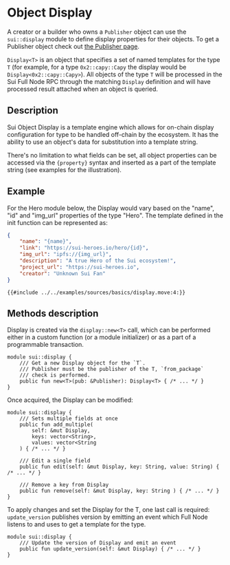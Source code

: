 # Object Display

A creator or a builder who owns a `Publisher` object can use the `sui::display` module to define display properties for their objects. To get a Publisher object check out [the Publisher page](./publisher.md).

`Display<T>` is an object that specifies a set of named templates for the type `T` (for example, for a type `0x2::capy::Capy` the display would be `Display<0x2::capy::Capy>`). All objects of the type `T` will be processed in the Sui Full Node RPC through the matching `Display` definition and will have processed result attached when an object is queried.

## Description

Sui Object Display is a template engine which allows for on-chain display configuration for type to be handled off-chain by the ecosystem. It has the ability to use an object's data for substitution into a template string.

There's no limitation to what fields can be set, all object properties can be accessed via the `{property}` syntax and inserted as a part of the template string (see examples for the illustration).

## Example

For the Hero module below, the Display would vary based on the "name", "id" and "img_url" properties of the type "Hero". The template defined in the init function can be represented as:

```json
{
    "name": "{name}",
    "link": "https://sui-heroes.io/hero/{id}",
    "img_url": "ipfs://{img_url}",
    "description": "A true Hero of the Sui ecosystem!",
    "project_url": "https://sui-heroes.io",
    "creator": "Unknown Sui Fan"
}
```

```move
{{#include ../../examples/sources/basics/display.move:4:}}
```

## Methods description

Display is created via the `display::new<T>` call, which can be performed either in a custom function (or a module initializer) or as a part of a programmable transaction.

```move
module sui::display {
    /// Get a new Display object for the `T`.
    /// Publisher must be the publisher of the T, `from_package`
    /// check is performed.
    public fun new<T>(pub: &Publisher): Display<T> { /* ... */ }
}
```

Once acquired, the Display can be modified:
```move
module sui::display {
    /// Sets multiple fields at once
    public fun add_multiple(
        self: &mut Display,
        keys: vector<String>,
        values: vector<String
    ) { /* ... */ }

    /// Edit a single field
    public fun edit(self: &mut Display, key: String, value: String) { /* ... */ }

    /// Remove a key from Display
    public fun remove(self: &mut Display, key: String ) { /* ... */ }
}
```

To apply changes and set the Display for the T, one last call is required: `update_version` publishes version by emitting an event which Full Node listens to and uses to get a template for the type.
```move
module sui::display {
    /// Update the version of Display and emit an event
    public fun update_version(self: &mut Display) { /* ... */ }
}
```
